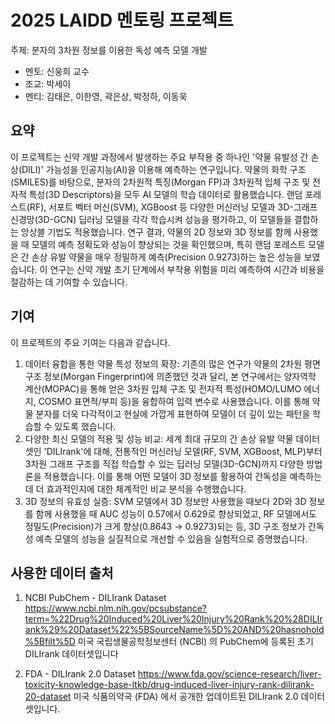 # 2025 LAIDD 멘토링 프로젝트
주제: 분자의 3차원 정보를 이용한 독성 예측 모델 개발

* 멘토: 신웅희 교수
* 조교: 박세이
* 멘티: 김태은, 이한영, 곽은상, 박정하, 이동욱

## 요약
이 프로젝트는 신약 개발 과정에서 발생하는 주요 부작용 중 하나인 '약물 유발성 간 손상(DILI)' 가능성을 인공지능(AI)을 이용해 예측하는 연구입니다. 약물의 화학 구조(SMILES)를 바탕으로, 분자의 2차원적 특징(Morgan FP)과 3차원적 입체 구조 및 전자적 특성(3D Descriptors)을 모두 AI 모델의 학습 데이터로 활용했습니다. 랜덤 포레스트(RF), 서포트 벡터 머신(SVM), XGBoost 등 다양한 머신러닝 모델과 3D-그래프 신경망(3D-GCN) 딥러닝 모델을 각각 학습시켜 성능을 평가하고, 이 모델들을 결합하는 앙상블 기법도 적용했습니다. 연구 결과, 약물의 2D 정보와 3D 정보를 함께 사용했을 때 모델의 예측 정확도와 성능이 향상되는 것을 확인했으며, 특히 랜덤 포레스트 모델은 간 손상 유발 약물을 매우 정밀하게 예측(Precision 0.9273)하는 높은 성능을 보였습니다. 이 연구는 신약 개발 초기 단계에서 부작용 위험을 미리 예측하여 시간과 비용을 절감하는 데 기여할 수 있습니다.

## 기여
이 프로젝트의 주요 기여는 다음과 같습니다.
1. 데이터 융합을 통한 약물 특성 정보의 확장: 기존의 많은 연구가 약물의 2차원 평면 구조 정보(Morgan Fingerprint)에 의존했던 것과 달리, 본 연구에서는 양자역학 계산(MOPAC)을 통해 얻은 3차원 입체 구조 및 전자적 특성(HOMO/LUMO 에너지, COSMO 표면적/부피 등)을 융합하여 입력 변수로 사용했습니다. 이를 통해 약물 분자를 더욱 다각적이고 현실에 가깝게 표현하여 모델이 더 깊이 있는 패턴을 학습할 수 있도록 했습니다.
2. 다양한 최신 모델의 적용 및 성능 비교: 세계 최대 규모의 간 손상 유발 약물 데이터셋인 'DILIrank'에 대해, 전통적인 머신러닝 모델(RF, SVM, XGBoost, MLP)부터 3차원 그래프 구조를 직접 학습할 수 있는 딥러닝 모델(3D-GCN)까지 다양한 방법론을 적용했습니다. 이를 통해 어떤 모델이 3D 정보를 활용하여 간독성을 예측하는 데 더 효과적인지에 대한 체계적인 비교 분석을 수행했습니다.
3. 3D 정보의 유효성 실증: SVM 모델에서 3D 정보만 사용했을 때보다 2D와 3D 정보를 함께 사용했을 때 AUC 성능이 0.57에서 0.629로 향상되었고, RF 모델에서도 정밀도(Precision)가 크게 향상(0.8643 → 0.9273)되는 등, 3D 구조 정보가 간독성 예측 모델의 성능을 실질적으로 개선할 수 있음을 실험적으로 증명했습니다.

## 사용한 데이터 출처
1. NCBI PubChem - DILIrank Dataset
https://www.ncbi.nlm.nih.gov/pcsubstance?term=%22Drug%20Induced%20Liver%20Injury%20Rank%20%28DILIrank%29%20Dataset%22%5BSourceName%5D%20AND%20hasnohold%5Bfilt%5D 
미국 국립생물공학정보센터 (NCBI) 의 PubChem에 등록된 초기 DILIrank 데이터셋입니다

2. FDA - DILIrank 2.0 Dataset
https://www.fda.gov/science-research/liver-toxicity-knowledge-base-ltkb/drug-induced-liver-injury-rank-dilirank-20-dataset 
미국 식품의약국 (FDA) 에서 공개한 업데이트된 DILIrank 2.0 데이터셋입니다.








